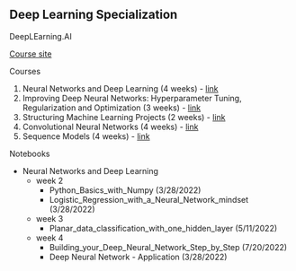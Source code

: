 ## Deep Learning Specialization
DeepLEarning.AI

[Course site](https://www.coursera.org/specializations/deep-learning)

Courses
1. Neural Networks and Deep Learning (4 weeks) - [link](https://www.coursera.org/learn/neural-networks-deep-learning)
2. Improving Deep Neural Networks: Hyperparameter Tuning, Regularization and Optimization (3 weeks) - [link](https://www.coursera.org/learn/deep-neural-network)
3. Structuring Machine Learning Projects (2 weeks) - [link](https://www.coursera.org/learn/machine-learning-projects)
4. Convolutional Neural Networks (4 weeks) - [link](https://www.coursera.org/learn/convolutional-neural-networks)
5. Sequence Models (4 weeks) - [link](https://www.coursera.org/learn/nlp-sequence-models)

Notebooks
- Neural Networks and Deep Learning
    - week 2
        - Python_Basics_with_Numpy (3/28/2022)
        - Logistic_Regression_with_a_Neural_Network_mindset (3/28/2022)
    - week 3
        - Planar_data_classification_with_one_hidden_layer (5/11/2022)
    - week 4
        - Building_your_Deep_Neural_Network_Step_by_Step (7/20/2022)
        - Deep Neural Network - Application (3/28/2022)
